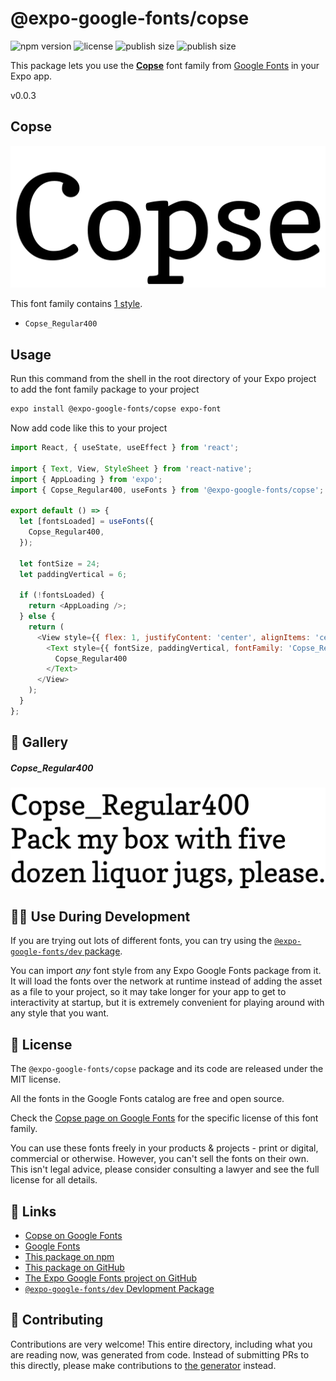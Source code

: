# @expo-google-fonts/copse

![npm version](https://flat.badgen.net/npm/v/@expo-google-fonts/copse)
![license](https://flat.badgen.net/github/license/expo/google-fonts)
![publish size](https://flat.badgen.net/packagephobia/install/@expo-google-fonts/copse)
![publish size](https://flat.badgen.net/packagephobia/publish/@expo-google-fonts/copse)

This package lets you use the [**Copse**](https://fonts.google.com/specimen/Copse) font family from [Google Fonts](https://fonts.google.com/) in your Expo app.

v0.0.3

## Copse

![Copse](./font-family.png)

This font family contains [1 style](#-gallery).

- `Copse_Regular400`

## Usage

Run this command from the shell in the root directory of your Expo project to add the font family package to your project
```sh
expo install @expo-google-fonts/copse expo-font
```

Now add code like this to your project
```js
import React, { useState, useEffect } from 'react';

import { Text, View, StyleSheet } from 'react-native';
import { AppLoading } from 'expo';
import { Copse_Regular400, useFonts } from '@expo-google-fonts/copse';

export default () => {
  let [fontsLoaded] = useFonts({
    Copse_Regular400,
  });

  let fontSize = 24;
  let paddingVertical = 6;

  if (!fontsLoaded) {
    return <AppLoading />;
  } else {
    return (
      <View style={{ flex: 1, justifyContent: 'center', alignItems: 'center' }}>
        <Text style={{ fontSize, paddingVertical, fontFamily: 'Copse_Regular400' }}>
          Copse_Regular400
        </Text>
      </View>
    );
  }
};

```

## 🔡 Gallery

##### Copse_Regular400
![Copse_Regular400](./ace02d3cf195f5ddfbe562a9361241356d198ed56d25ec6d8dfb69e08a50133a.ttf.png)


## 👩‍💻 Use During Development

If you are trying out lots of different fonts, you can try using the [`@expo-google-fonts/dev` package](https://github.com/expo/google-fonts/tree/master/font-packages/dev#readme).

You can import *any* font style from any Expo Google Fonts package from it. It will load the fonts
over the network at runtime instead of adding the asset as a file to your project, so it may take longer
for your app to get to interactivity at startup, but it is extremely convenient
for playing around with any style that you want.

## 📖 License

The `@expo-google-fonts/copse` package and its code are released under the MIT license.

All the fonts in the Google Fonts catalog are free and open source.

Check the [Copse page on Google Fonts](https://fonts.google.com/specimen/Copse) for the specific license of this font family.

You can use these fonts freely in your products & projects - print or digital, commercial or otherwise. However, you can't sell the fonts on their own. This isn't legal advice, please consider consulting a lawyer and see the full license for all details.

## 🔗 Links

- [Copse on Google Fonts](https://fonts.google.com/specimen/Copse)
- [Google Fonts](https://fonts.google.com/)
- [This package on npm](https://www.npmjs.com/package/@expo-google-fonts/copse)
- [This package on GitHub](https://github.com/expo/google-fonts/tree/master/font-packages/copse)
- [The Expo Google Fonts project on GitHub](https://github.com/expo/google-fonts)
- [`@expo-google-fonts/dev` Devlopment Package](https://github.com/expo/google-fonts/tree/master/font-packages/dev)


## 🤝 Contributing

Contributions are very welcome! This entire directory, including what you are reading now, was generated from code. Instead of submitting PRs to this directly, please make contributions to [the generator](https://github.com/expo/google-fonts/tree/master/packages/generator) instead.
